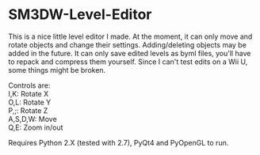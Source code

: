 # SM3DW-Level-Editor
This is a nice little level editor I made. At the moment, it can only move and rotate objects and change their settings. Adding/deleting objects may be added in the future. It can only save edited levels as byml files, you'll have to repack and compress them yourself. Since I can't test edits on a Wii U, some things might be broken.

Controls are:<br>
I,K: Rotate X<br>
O,L: Rotate Y<br>
P,;: Rotate Z<br>
A,S,D,W: Move<br>
Q,E: Zoom in/out<br>

Requires Python 2.X (tested with 2.7), PyQt4 and PyOpenGL to run.
